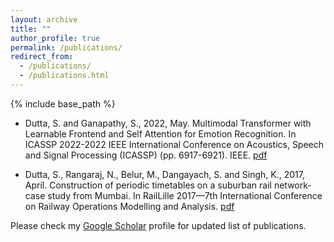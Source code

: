 ```yaml
---
layout: archive
title: ""
author_profile: true
permalink: /publications/
redirect_from: 
  - /publications/
  - /publications.html
---
```

{% include base_path %}

- Dutta, S. and Ganapathy, S., 2022, May. Multimodal Transformer with Learnable Frontend and Self Attention for Emotion Recognition. In ICASSP 2022-2022 IEEE International Conference on Acoustics, Speech and Signal Processing (ICASSP) (pp. 6917-6921). IEEE. [pdf](https://ieeexplore.ieee.org/stamp/stamp.jsp?arnumber=9747723)

- Dutta, S., Rangaraj, N., Belur, M., Dangayach, S. and Singh, K., 2017, April. Construction of periodic timetables on a suburban rail network-case study from Mumbai. In RailLille 2017—7th International Conference on Railway Operations Modelling and Analysis. [pdf](https://www.ee.iitb.ac.in/~belur/pdfs/c17icrtt.pdf)

Please check my <a href="https://scholar.google.com/citations?user=MIYxzQsAAAAJ&hl=en" target="_top">Google Scholar</a> profile for updated list of publications.
